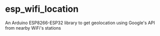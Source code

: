 # esp_wifi_location
An Arduino ESP8266-ESP32 library to get geolocation using Google's API from nearby WiFi's stations

